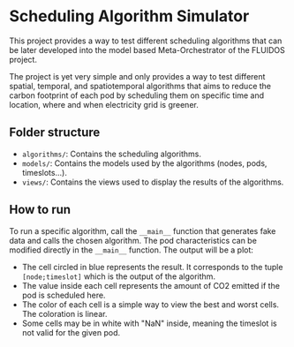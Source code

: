 # Scheduling Algorithm Simulator

This project provides a way to test different scheduling algorithms that can be later developed into the model based Meta-Orchestrator of the FLUIDOS project.

The project is yet very simple and only provides a way to test different spatial, temporal, and spatiotemporal algorithms that aims to reduce the carbon footprint of each pod by scheduling them on specific time and location, where and when electricity grid is greener.

## Folder structure

- `algorithms/`: Contains the scheduling algorithms.
- `models/`: Contains the models used by the algorithms (nodes, pods, timeslots...).
- `views/`: Contains the views used to display the results of the algorithms.

## How to run

To run a specific algorithm, call the `__main__` function that generates fake data and calls the chosen algorithm. The pod characteristics can be modified directly in the `__main__` function. The output will be a plot:
- The cell circled in blue represents the result. It corresponds to the tuple `[node;timeslot]` which is the output of the algorithm.
- The value inside each cell represents the amount of CO2 emitted if the pod is scheduled here.
- The color of each cell is a simple way to view the best and worst cells. The coloration is linear.
- Some cells may be in white with "NaN" inside, meaning the timeslot is not valid for the given pod.